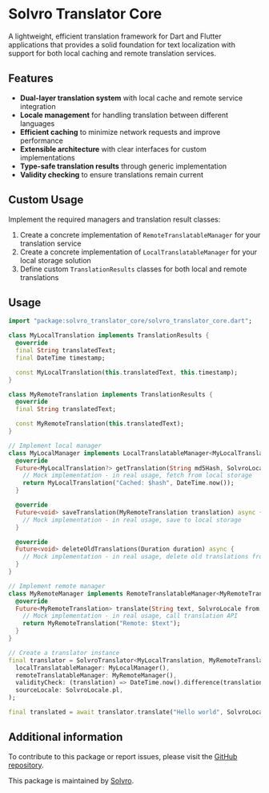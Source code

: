 <!-- 
This README describes the package. If you publish this package to pub.dev,
this README's contents appear on the landing page for your package.

For information about how to write a good package README, see the guide for
[writing package pages](https://dart.dev/tools/pub/writing-package-pages). 

For general information about developing packages, see the Dart guide for
[creating packages](https://dart.dev/guides/libraries/create-packages)
and the Flutter guide for
[developing packages and plugins](https://flutter.dev/to/develop-packages). 
-->

# Solvro Translator Core

A lightweight, efficient translation framework for Dart and Flutter applications that provides a solid foundation for text localization with support for both local caching and remote translation services.

## Features

- **Dual-layer translation system** with local cache and remote service integration
- **Locale management** for handling translation between different languages
- **Efficient caching** to minimize network requests and improve performance
- **Extensible architecture** with clear interfaces for custom implementations
- **Type-safe translation results** through generic implementation
- **Validity checking** to ensure translations remain current

## Custom Usage

Implement the required managers and translation result classes:

1. Create a concrete implementation of `RemoteTranslatableManager` for your translation service
2. Create a concrete implementation of `LocalTranslatableManager` for your local storage solution
3. Define custom `TranslationResults` classes for both local and remote translations

## Usage

```dart
import "package:solvro_translator_core/solvro_translator_core.dart";

class MyLocalTranslation implements TranslationResults {
  @override
  final String translatedText;
  final DateTime timestamp;

  const MyLocalTranslation(this.translatedText, this.timestamp);
}

class MyRemoteTranslation implements TranslationResults {
  @override
  final String translatedText;

  const MyRemoteTranslation(this.translatedText);
}

// Implement local manager
class MyLocalManager implements LocalTranslatableManager<MyLocalTranslation, MyRemoteTranslation> {
  @override
  Future<MyLocalTranslation?> getTranslation(String md5Hash, SolvroLocale locale) async {
    // Mock implementation - in real usage, fetch from local storage
    return MyLocalTranslation("Cached: $hash", DateTime.now());
  }

  @override
  Future<void> saveTranslation(MyRemoteTranslation translation) async {
    // Mock implementation - in real usage, save to local storage
  }

  @override
  Future<void> deleteOldTranslations(Duration duration) async {
    // Mock implementation - in real usage, delete old translations from storage
  }
}

// Implement remote manager
class MyRemoteManager implements RemoteTranslatableManager<MyRemoteTranslation> {
  @override
  Future<MyRemoteTranslation> translate(String text, SolvroLocale from, SolvroLocale to) async {
    // Mock implementation - in real usage, call translation API
    return MyRemoteTranslation("Remote: $text");
  }
}

// Create a translator instance
final translator = SolvroTranslator<MyLocalTranslation, MyRemoteTranslation>.init(
  localTranslatableManager: MyLocalManager(),
  remoteTranslatableManager: MyRemoteManager(),
  validityCheck: (translation) => DateTime.now().difference(translation.timestamp).inDays < 30,
  sourceLocale: SolvroLocale.pl,
);

final translated = await translator.translate("Hello world", SolvroLocale.en);

```

## Additional information

To contribute to this package or report issues, please visit the [GitHub repository](https://github.com/Solvro/lib-mobile-translator).

This package is maintained by [Solvro](https://github.com/Solvro).
